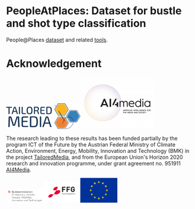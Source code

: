 # PeopleAtPlaces: Dataset for bustle and shot type classification
People@Places [dataset](dataset/README.md) and related [tools](tools/README.md).

# Acknowledgement

<img src="img/Tailored_Media_Logo_Final.png" width="200"><img src="img/logo_ai4media-01.png" width="200">

The research leading to these results has been funded partially by the program ICT of the Future by the Austrian Federal Ministry of Climate Action, Environment, Energy, Mobility, Innovation and Technology (BMK) in the project [TailoredMedia](https://www.joanneum.at/en/digital/reference-projects/tailoredmedia), and from the European Union's Horizon 2020 research and innovation programme, under grant agreement no. 951911 [AI4Media](https://ai4media.eu). 

<img src="img/BMK_Logo_srgb.png" width="100"><img src="img/FFG_Logo_DE_RGB_1000px.png" width="100"><img src="img/normal-reproduction-low-resolution.jpg" width="100">
